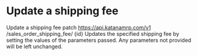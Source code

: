 # Update a shipping fee

Update a shipping fee patch https://api.katanamrp.com/v1 /sales_order_shipping_fee/ {id}
Updates the specified shipping fee by setting the values of the parameters passed. Any
parameters not provided will be left unchanged.
